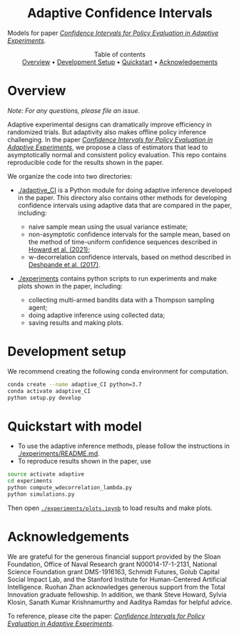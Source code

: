 <h1 align="center">Adaptive Confidence Intervals</h1>

Models for paper [_Confidence Intervals for Policy Evaluation in Adaptive Experiments_](https://arxiv.org/abs/1911.02768).

<p align="center">
  Table of contents </br>
  <a href="#overview">Overview</a> •
  <a href="#development-setup">Development Setup</a> •
  <a href="#quickstart-with-model">Quickstart</a> •
  <a href="#acknowledgements">Acknowledgements</a> 
</p>


# Overview

*Note: For any questions, please file an issue.*

Adaptive experimental designs can dramatically improve efficiency in randomized trials. But adaptivity also makes offline policy inference challenging. In the paper [_Confidence Intervals for Policy Evaluation in Adaptive Experiments_](https://arxiv.org/abs/1911.02768), we propose a class of estimators that lead to asymptotically normal and consistent policy evaluation. This repo contains reproducible code for the results shown in the paper. 

We organize the code into two directories:
- [./adaptive_CI](https://github.com/gsbDBI/adaptive-confidence-intervals/tree/master/adaptive_CI) is a Python module for doing adaptive inference developed in the paper. This directory also contains other methods for developing confidence intervals using adaptive data that are compared in the paper, including:
   - naive sample mean using the usual variance estimate;
   - non-asymptotic confidence intervals for the sample mean, based on the method of time-uniform confidence sequences described in [Howard et al. (2021)](https://arxiv.org/pdf/1810.08240.pdf);
   - w-decorrelation confidence intervals, based on method described in [Deshpande et al. (2017)](https://arxiv.org/pdf/1712.06695.pdf).

- [./experiments](https://github.com/gsbDBI/adaptive-confidence-intervals/tree/master/experiments) contains python scripts to run experiments and make plots shown in the paper, including:
   - collecting multi-armed bandits data with a Thompson sampling agent;
   - doing adaptive inference using collected data;
   - saving results and making plots. 

# Development setup

We recommend creating the following conda environment for computation.
```bash
conda create --name adaptive_CI python=3.7
conda activate adaptive_CI
python setup.py develop
```

# Quickstart with model

- To use the adaptive inference methods, please follow the instructions in [./experiments/README.md](https://github.com/gsbDBI/adaptive-confidence-intervals/tree/master/experiments).
- To reproduce results shown in the paper, use
```bash
source activate adaptive
cd experiments
python compute_wdecorrelation_lambda.py
python simulations.py
```
Then open [`./experiments/plots.ipynb`](https://github.com/gsbDBI/adaptive-confidence-intervals/blob/master/experiments/plots.ipynb) to load results and make plots. 


# Acknowledgements
We are grateful for the generous financial support provided by the Sloan Foundation, Office of Naval Research grant N00014-17-1-2131, National Science Foundation grant DMS-1916163, Schmidt Futures, Golub Capital Social Impact Lab, and the Stanford Institute for Human-Centered Artificial Intelligence. Ruohan Zhan acknowledges generous support from the Total Innovation graduate fellowship. In addition, we thank Steve Howard, Sylvia Klosin, Sanath Kumar Krishnamurthy and Aaditya Ramdas for helpful advice.

To reference, please cite the paper: [_Confidence Intervals for Policy Evaluation in Adaptive Experiments_](https://arxiv.org/abs/1911.02768).
